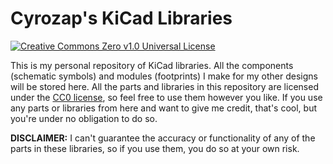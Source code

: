 # Cyrozap's KiCad Libraries

[![Creative Commons Zero v1.0 Universal License](https://img.shields.io/badge/license-Creative%20Commons%20Zero%20v1.0%20Universal-blue.svg)][CC0]

This is my personal repository of KiCad libraries. All the components (schematic
symbols) and modules (footprints) I make for my other designs will be stored
here. All the parts and libraries in this repository are licensed under the
[CC0 license][CC0], so feel free to use them however you like. If you use any
parts or libraries from here and want to give me credit, that's cool, but you're
under no obligation to do so.

**DISCLAIMER:** I can't guarantee the accuracy or functionality of any of the
parts in these libraries, so if you use them, you do so at your own risk.

[CC0]: https://creativecommons.org/publicdomain/zero/1.0/
